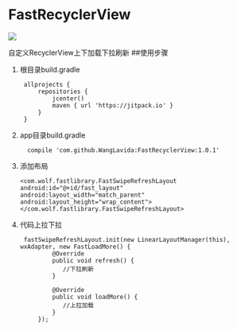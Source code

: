 # FastRecyclerView

[![](https://jitpack.io/v/WangLavida/FastRecyclerView.svg)](https://jitpack.io/#WangLavida/FastRecyclerView)

自定义RecyclerView上下加载下拉刷新
##使用步骤
1. 根目录build.gradle

		allprojects {
		    repositories {
		        jcenter()
		        maven { url 'https://jitpack.io' }
		    }
		}
2. app目录build.gradle

		 compile 'com.github.WangLavida:FastRecyclerView:1.0.1'


3.  添加布局
  
		<com.wolf.fastlibrary.FastSwipeRefreshLayout
        android:id="@+id/fast_layout"
        android:layout_width="match_parent"
        android:layout_height="wrap_content"></com.wolf.fastlibrary.FastSwipeRefreshLayout>
4. 代码上拉下拉

	  	fastSwipeRefreshLayout.init(new LinearLayoutManager(this), wxAdapter, new FastLoadMore() {
	            @Override
	            public void refresh() {
	               //下拉刷新
	            }
	
	            @Override
	            public void loadMore() {
	               //上拉加载
	            }
	        });